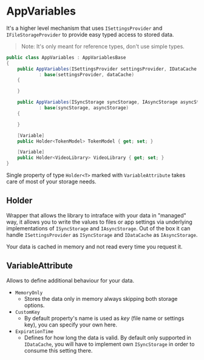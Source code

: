 # AppVariables

It's a higher level mechanism that uses `ISettingsProvider` and `IFileStorageProvider` to provide easy typed access to stored data.

> Note: It's only meant for reference types, don't use simple types.

```cs
public class AppVariables : AppVariablesBase
{
    public AppVariables(ISettingsProvider settingsProvider, IDataCache dataCache = null) 
    		: base(settingsProvider, dataCache)
    {

    }

    public AppVariables(ISyncStorage syncStorage, IAsyncStorage asyncStorage = null) 
    		: base(syncStorage, asyncStorage)
    {

    }

    [Variable]
    public Holder<TokenModel> TokenModel { get; set; }

    [Variable]
    public Holder<VideoLibrary> VideoLibrary { get; set; }
}
```

Single property of type `Holder<T>` marked with `VariableAttribute` takes care of most of your storage needs.

## Holder

Wrapper that allows the library to intraface with your data in "managed" way, it allows you to write the values to files or app settings via underlying implementations of `ISyncStorage` and `IAsyncStorage`. Out of the box it can handle `ISettingsProvider` as `ISyncStorage` and `IDataCache` as `IAsyncStorage`.

Your data is cached in memory and not read every time you request it.

## VariableAttribute

Allows to define additional behaviour for your data.

* `MemoryOnly`
	* Stores the data only in memory always skipping both storage options.
* `CustomKey`
	* By default property's name is used as *key* (file name or settings key), you can specify your own here.
* `ExpirationTime`
	* Defines for how long the data is valid. By default only supported in `IDataCache`, you will have to implement own `ISyncStorage` in order to consume this setting there.